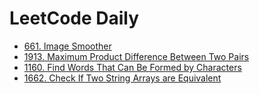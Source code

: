 # LeetCode Daily

- [661. Image Smoother](./661.%20Image%20Smoother/PROBLEM.md)
- [1913. Maximum Product Difference Between Two Pairs ](./1913.%20Maximum%20Product%20Difference%20Between%20Two%20Pairs%20/PROBLEM.md)
- [1160. Find Words That Can Be Formed by Characters](./1160.%20Find%20Words%20That%20Can%20Be%20Formed%20by%20Characters%20/PROBLEM.md)
- [1662. Check If Two String Arrays are Equivalent](./1662.%20Check%20If%20Two%20String%20Array%20are%20Equivalent/PROBLEM.md)

